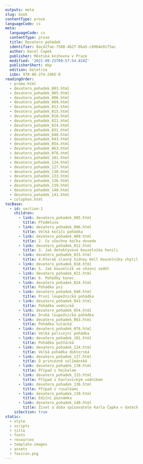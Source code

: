 ```yaml
---
outputs: meta
slug: book
contentType: prose
languageCode: cs
meta:
  languageCode: cs
  contentType: prose
  title: Devatero pohádek
  identifier: 0acd2fae-7580-4627-8ba5-c8964e91f5ac
  author: Karel Čapek
  publisher: Městská knihovna v Praze
  modified: '2021-09-23T09:57:54.824Z'
  publisherShort: mkp
  edition: beletrie
  isbn: 978-80-274-2465-8
readingOrder:
  - promo.html
  - devatero_pohadek_003.html
  - devatero_pohadek_005.html
  - devatero_pohadek_006.html
  - devatero_pohadek_009.html
  - devatero_pohadek_012.html
  - devatero_pohadek_015.html
  - devatero_pohadek_018.html
  - devatero_pohadek_021.html
  - devatero_pohadek_024.html
  - devatero_pohadek_031.html
  - devatero_pohadek_040.html
  - devatero_pohadek_043.html
  - devatero_pohadek_054.html
  - devatero_pohadek_063.html
  - devatero_pohadek_076.html
  - devatero_pohadek_101.html
  - devatero_pohadek_124.html
  - devatero_pohadek_127.html
  - devatero_pohadek_130.html
  - devatero_pohadek_133.html
  - devatero_pohadek_136.html
  - devatero_pohadek_139.html
  - devatero_pohadek_140.html
  - devatero_pohadek_141.html
  - colophon.html
tocBase:
  - id: section-1
    children:
      - link: devatero_pohadek_005.html
        title: Předmluva
      - link: devatero_pohadek_006.html
        title: Velká kočičí pohádka
      - link: devatero_pohadek_009.html
        title: 2. Co všechno kočka dovede
      - link: devatero_pohadek_012.html
        title: 3. Jak detektývové kouzelníka honili
      - link: devatero_pohadek_015.html
        title: 4.Kterak slavný Sidney Hall kouzelníka chytil
      - link: devatero_pohadek_018.html
        title: 5. Jak kouzelník ve vězení seděl
      - link: devatero_pohadek_021.html
        title: 6. Pohádky konec
      - link: devatero_pohadek_024.html
        title: Pohádka psí
      - link: devatero_pohadek_040.html
        title: První loupežnická pohádka
      - link: devatero_pohadek_043.html
        title: Pohádka vodnická
      - link: devatero_pohadek_054.html
        title: Druhá loupežnická pohádka
      - link: devatero_pohadek_063.html
        title: Pohádka tulácká
      - link: devatero_pohadek_076.html
        title: Velká policejní pohádka
      - link: devatero_pohadek_101.html
        title: Pohádka pošťácká
      - link: devatero_pohadek_124.html
        title: Velká pohádka doktorská
      - link: devatero_pohadek_127.html
        title: O princezně solimánské
      - link: devatero_pohadek_130.html
        title: Případ s hejkalem
      - link: devatero_pohadek_133.html
        title: Případ s havlovickým vodníkem
      - link: devatero_pohadek_136.html
        title: Případ s rusalkami
      - link: devatero_pohadek_139.html
        title: Ediční poznámka
      - link: devatero_pohadek_140.html
        title: Život a doba spisovatele Karla Čapka v datech
    isSection: true
static:
  - style
  - scripts
  - title
  - fonts
  - resources
  - template-images
  - assets
  - favicon.png
---
```

